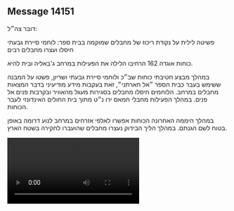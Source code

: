 ## Message 14151

דובר צה״ל:

פשיטה לילית על נקודת ריכוז של מחבלים שמוקמה בבית ספר: לוחמי סיירת גבעתי חיסלו ועצרו מחבלים רבים 

כוחות אוגדה 162 הרחיבו הלילה את הפעילות במרחב ג'באליה ובית להיא.

במהלך מבצע חטיבתי כוחות שב״כ ולוחמי סיירת גבעתי ושריון, פשטו על המבנה ששימש בעבר כבית הספר ״אל חארתני״, זאת בעקבות מידע מודיעיני בדבר המצאות מחבלים במרחב.
הלוחמים חיסלו מחבלים בסגירות מעגל מהאוויר ובקרבות פנים אל פנים.
במהלך הפעילות מחבלי חמאס ירו נ״ט מתוך בית החולים האינדונזי לעבר הכוחות. 

במהלך היממה האחרונה הכוחות אפשרו לאלפי אזרחים במרחב לנוע דרומה באופן בטוח לשם הגנתם. במהלך הליך הבידוק נעצרו מחבלים שהועברו לחקירה בשטח הארץ.

![Video](https://data.iron-swords.co.il/2024/November/27/14151/14151_media.mp4)
